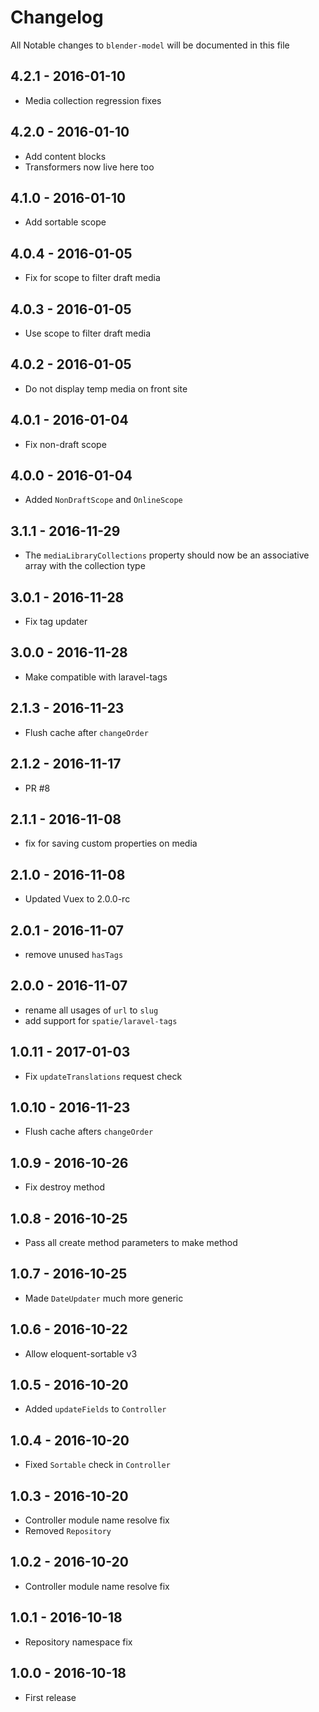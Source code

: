 # Changelog

All Notable changes to `blender-model` will be documented in this file

## 4.2.1 - 2016-01-10
- Media collection regression fixes

## 4.2.0 - 2016-01-10
- Add content blocks
- Transformers now live here too

## 4.1.0 - 2016-01-10
- Add sortable scope

## 4.0.4 - 2016-01-05
- Fix for scope to filter draft media

## 4.0.3 - 2016-01-05
- Use scope to filter draft media

## 4.0.2 - 2016-01-05
- Do not display temp media on front site

## 4.0.1 - 2016-01-04
- Fix non-draft scope

## 4.0.0 - 2016-01-04
- Added `NonDraftScope` and `OnlineScope`

## 3.1.1 - 2016-11-29
- The `mediaLibraryCollections` property should now be an associative array with the collection type

## 3.0.1 - 2016-11-28
- Fix tag updater

## 3.0.0 - 2016-11-28
- Make compatible with laravel-tags

## 2.1.3 - 2016-11-23
- Flush cache after `changeOrder`

## 2.1.2 - 2016-11-17
- PR #8

## 2.1.1 - 2016-11-08
- fix for saving custom properties on media

## 2.1.0 - 2016-11-08
- Updated Vuex to 2.0.0-rc

## 2.0.1 - 2016-11-07
- remove unused `hasTags`

## 2.0.0 - 2016-11-07
- rename all usages of `url` to `slug`
- add support for `spatie/laravel-tags`

## 1.0.11 - 2017-01-03
- Fix `updateTranslations` request check

## 1.0.10 - 2016-11-23
- Flush cache afters `changeOrder`

## 1.0.9 - 2016-10-26
- Fix destroy method

## 1.0.8 - 2016-10-25
- Pass all create method parameters to make method

## 1.0.7 - 2016-10-25
- Made `DateUpdater` much more generic

## 1.0.6 - 2016-10-22
- Allow eloquent-sortable v3

## 1.0.5 - 2016-10-20
- Added `updateFields` to `Controller`

## 1.0.4 - 2016-10-20
- Fixed `Sortable` check in `Controller`

## 1.0.3 - 2016-10-20
- Controller module name resolve fix
- Removed `Repository`

## 1.0.2 - 2016-10-20
- Controller module name resolve fix

## 1.0.1 - 2016-10-18
- Repository namespace fix

## 1.0.0 - 2016-10-18

- First release
